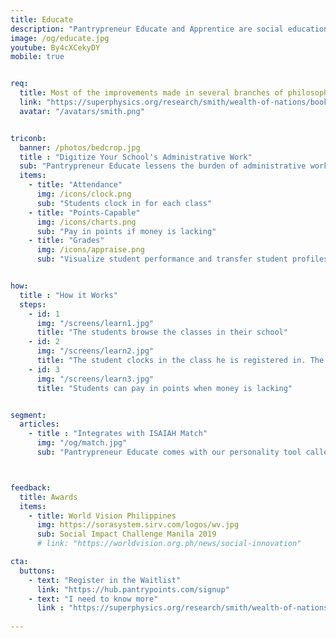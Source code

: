 ```yaml
---
title: Educate
description: "Pantrypreneur Educate and Apprentice are social education systems derived from Adam Smith's educational reform proposals"
image: /og/educate.jpg
youtube: By4cXCekyDY
mobile: true


req:
  title: Most of the improvements made in several branches of philosophy were not made in universities.. For a long time, several of those universities chose to remain the sanctuaries for exploded systems and obsolete prejudices.. In general, the richest and best endowed universities were the slowest in adopting those improvements.
  link: "https://superphysics.org/research/smith/wealth-of-nations/book-5/chapter-1/part-3zd"
  avatar: "/avatars/smith.png"


triconb:
  banner: /photos/bedcrop.jpg
  title : "Digitize Your School's Administrative Work"
  sub: "Pantrypreneur Educate lessens the burden of administrative work so you can focus on teaching"
  items:
    - title: "Attendance"
      img: /icons/clock.png
      sub: "Students clock in for each class"
    - title: "Points-Capable"      
      img: /icons/charts.png
      sub: "Pay in points if money is lacking"      
    - title: "Grades"
      img: /icons/appraise.png
      sub: "Visualize student performance and transfer student profiles between schools" 


how:
  title : "How it Works"
  steps:
    - id: 1
      img: "/screens/learn1.jpg"
      title: "The students browse the classes in their school"
    - id: 2
      img: "/screens/learn2.jpg"
      title: "The student clocks in the class he is registered in. The teacher can enter test scores to visualize the performance of each student"
    - id: 3
      img: "/screens/learn3.jpg"
      title: "Students can pay in points when money is lacking"


segment:
  articles:
    - title : "Integrates with ISAIAH Match"
      img: "/og/match.jpg"
      sub: "Pantrypreneur Educate comes with our personality tool called ISAIAH Match to match students with the proper teachers or lessons."



feedback:
  title: Awards
  items:
    - title: World Vision Philippines
      img: https://sorasystem.sirv.com/logos/wv.jpg
      sub: Social Impact Challenge Manila 2019
      # link: "https://worldvision.org.ph/news/social-innovation"

cta:
  buttons:
    - text: "Register in the Waitlist"
      link: "https://hub.pantrypoints.com/signup"
    - text: "I need to know more"
      link : "https://superphysics.org/research/smith/wealth-of-nations/book-5/chapter-1/part-3zd"
  
---
```

